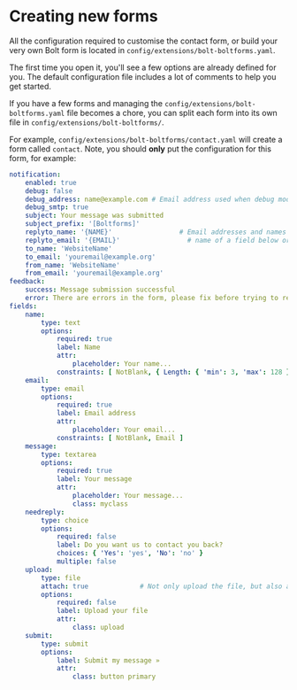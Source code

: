 Creating new forms
==================

All the configuration required to customise the contact form, or build
your very own Bolt form is located in `config/extensions/bolt-boltforms.yaml`.

The first time you open it, you'll see a few options are already defined for you.
The default configuration file includes a lot of comments to help you get started.

If you have a few forms and managing the `config/extensions/bolt-boltforms.yaml`
file becomes a chore, you can split each form into its own file in `config/extensions/bolt-boltforms/`.

For example, `config/extensions/bolt-boltforms/contact.yaml` will create a form called `contact`.
Note, you should **only** put the configuration for this form, for example:

```yaml
notification:
    enabled: true
    debug: false
    debug_address: name@example.com # Email address used when debug mode is enabled
    debug_smtp: true
    subject: Your message was submitted
    subject_prefix: '[Boltforms]'
    replyto_name: '{NAME}'                 # Email addresses and names can be either the
    replyto_email: '{EMAIL}'                 # name of a field below or valid text.
    to_name: 'WebsiteName'
    to_email: 'youremail@example.org'
    from_name: 'WebsiteName'
    from_email: 'youremail@example.org'
feedback:
    success: Message submission successful
    error: There are errors in the form, please fix before trying to resubmit
fields:
    name:
        type: text
        options:
            required: true
            label: Name
            attr:
                placeholder: Your name...
            constraints: [ NotBlank, { Length: { 'min': 3, 'max': 128 } } ]
    email:
        type: email
        options:
            required: true
            label: Email address
            attr:
                placeholder: Your email...
            constraints: [ NotBlank, Email ]
    message:
        type: textarea
        options:
            required: true
            label: Your message
            attr:
                placeholder: Your message...
                class: myclass
    needreply:
        type: choice
        options:
            required: false
            label: Do you want us to contact you back?
            choices: { 'Yes': 'yes', 'No': 'no' }
            multiple: false
    upload:
        type: file
        attach: true             # Not only upload the file, but also attach it to the mail
        options:
            required: false
            label: Upload your file
            attr:
                class: upload
    submit:
        type: submit
        options:
            label: Submit my message »
            attr:
                class: button primary
```

